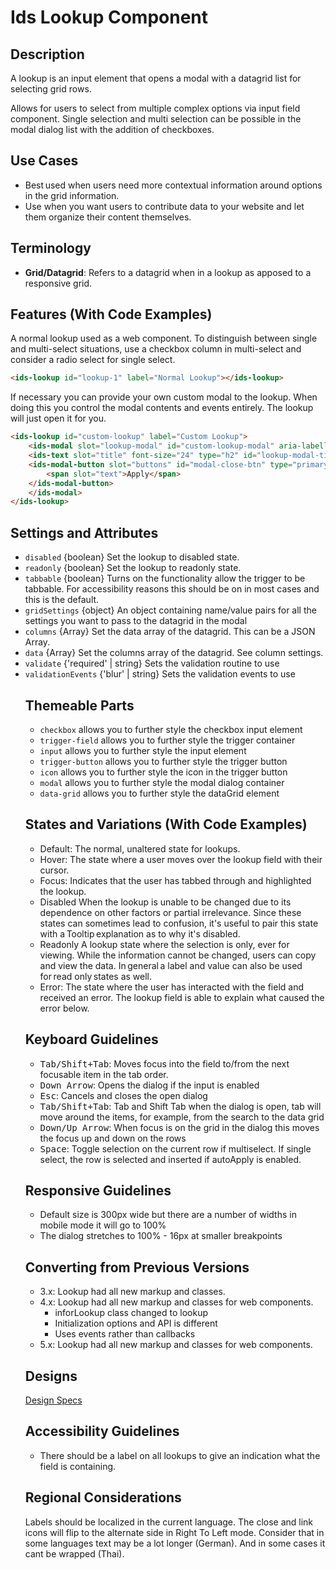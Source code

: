 # Ids Lookup Component

## Description

A lookup is an input element that opens a modal with a datagrid list for selecting grid rows.

Allows for users to select from multiple complex options via input field component. Single selection and multi selection can be possible in the modal dialog list with the addition of checkboxes.

## Use Cases

- Best used when users need more contextual information around options in the grid information.
- Use when you want users to contribute data to your website and let them organize their content themselves.

## Terminology

- **Grid/Datagrid**: Refers to a datagrid when in a lookup as apposed to a responsive grid.

## Features (With Code Examples)

A normal lookup used as a web component. To distinguish between single and multi-select situations, use a checkbox column in multi-select and consider a radio select for single select.

```html
<ids-lookup id="lookup-1" label="Normal Lookup"></ids-lookup>
```

If necessary you can provide your own custom modal to the lookup. When doing this you control the modal contents and events entirely. The lookup will just open it for you.

```html
<ids-lookup id="custom-lookup" label="Custom Lookup">
    <ids-modal slot="lookup-modal" id="custom-lookup-modal" aria-labelledby="custom-lookup-modal-title">
    <ids-text slot="title" font-size="24" type="h2" id="lookup-modal-title">Custom Lookup Modal</ids-text>
    <ids-modal-button slot="buttons" id="modal-close-btn" type="primary">
        <span slot="text">Apply</span>
    </ids-modal-button>
    </ids-modal>
</ids-lookup>
```

## Settings and Attributes

- `disabled` {boolean} Set the lookup to disabled state.
- `readonly` {boolean} Set the lookup to readonly state.
- `tabbable` {boolean} Turns on the functionality allow the trigger to be tabbable. For accessibility reasons this should be on in most cases and this is the default.
- `gridSettings` {object} An object containing name/value pairs for all the settings you want to pass to the datagrid in the modal
- `columns` {Array<object>} Set the data array of the datagrid. This can be a JSON Array.
- `data` {Array<object>} Set the columns array of the datagrid. See column settings.
- `validate` {'required' | string} Sets the validation routine to use
- `validationEvents` {'blur' | string} Sets the validation events to use

## Themeable Parts

- `checkbox` allows you to further style the checkbox input element
- `trigger-field` allows you to further style the trigger container
- `input`  allows you to further style the input element
- `trigger-button` allows you to further style the trigger button
- `icon` allows you to further style the icon in the trigger button
- `modal`  allows you to further style the modal dialog container
- `data-grid` allows you to further style the dataGrid element

## States and Variations (With Code Examples)

- Default: The normal, unaltered state for lookups.
- Hover: The state where a user moves over the lookup field with their cursor.
- Focus: Indicates that the user has tabbed through and highlighted the lookup.
- Disabled When the lookup is unable to be changed due to its dependence on other factors or partial irrelevance. Since these states can sometimes lead to confusion, it's useful to pair this state with a Tooltip explanation as to why it's disabled.
- Readonly A lookup state where the selection is only, ever for viewing. While the information cannot be changed, users can copy and view the data. In general a label and value can also be used for read only states as well.
- Error: The state where the user has interacted with the field and received an error. The lookup field is able to explain what caused the error below.

## Keyboard Guidelines

- <kbd>Tab/Shift+Tab</kbd>: Moves focus into the field to/from the next focusable item in the tab order.
- <kbd>Down Arrow</kbd>: Opens the dialog if the input is enabled
- <kbd>Esc</kbd>: Cancels and closes the open dialog
- <kbd>Tab/Shift+Tab</kbd>: Tab and Shift Tab when the dialog is open, tab will move around the items, for example, from the search to the data grid
- <kbd>Down/Up Arrow</kbd>: When focus is on the grid in the dialog this moves the focus up and down on the rows
- <kbd>Space</kbd>: Toggle selection on the current row if multiselect. If single select, the row is selected and inserted if autoApply is enabled.

## Responsive Guidelines

- Default size is 300px wide but there are a number of widths in mobile mode it will go to 100%
- The dialog stretches to 100% - 16px at smaller breakpoints

## Converting from Previous Versions

- 3.x: Lookup had all new markup and classes.
- 4.x: Lookup had all new markup and classes for web components.
  - inforLookup class changed to lookup
  - Initialization options and API is different
  - Uses events rather than callbacks
- 5.x: Lookup had all new markup and classes for web components.

## Designs

[Design Specs](https://www.figma.com/file/ok0LLOT9PP1J0kBkPMaZ5c/IDS_Component_File_v4.6-(Draft))

## Accessibility Guidelines

- There should be a label on all lookups to give an indication what the field is containing.

## Regional Considerations

Labels should be localized in the current language. The close and link icons will flip to the alternate side in Right To Left mode. Consider that in some languages text may be a lot longer (German). And in some cases it cant be wrapped (Thai).

